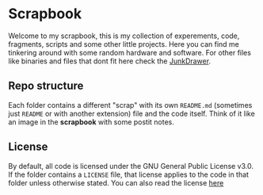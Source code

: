 # Scrapbook

Welcome to my scrapbook, this is my collection of experements, code, fragments, scripts and some other little projects. Here you can find me tinkering around with some random hardware and software. For other files like binaries and files that dont fit here check the [JunkDrawer](https://github.com/0x4248/JunkDrawer).

## Repo structure 

Each folder contains a different "scrap" with its own `README.md` (sometimes just `README` or with another extension) file and the code itself. Think of it like an image in the **scrapbook** with some postit notes.

## License

By default, all code is licensed under the GNU General Public License v3.0. If the folder contains a `LICENSE` file, that license applies to the code in that folder unless otherwise stated. You can also read the license [here](https://0x4248.dev/Legal/gpl-3.0.html)
